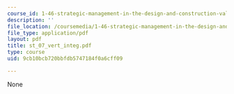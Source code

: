 ```yaml
---
course_id: 1-46-strategic-management-in-the-design-and-construction-value-chain-fall-2003
description: ''
file_location: /coursemedia/1-46-strategic-management-in-the-design-and-construction-value-chain-fall-2003/9cb10bcb720bbfdb5747184f0a6cff09_st_07_vert_integ.pdf
file_type: application/pdf
layout: pdf
title: st_07_vert_integ.pdf
type: course
uid: 9cb10bcb720bbfdb5747184f0a6cff09

---
```

None